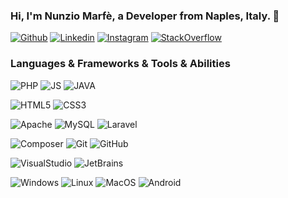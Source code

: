 <!-- Your title -->
### Hi, I'm Nunzio Marfè, a Developer from Naples, Italy. 🚀

<!-- Your badges
You can use the website to generate badges: https://shields.io/
-->
[![Github](https://img.shields.io/badge/-Github-000?style=flat&logo=Github&logoColor=white)](https://github.com/Taoshan98)
[![Linkedin](https://img.shields.io/badge/-LinkedIn-blue?style=flat&logo=Linkedin&logoColor=white)](https://www.linkedin.com/in/nunzio-marf%C3%A8-854b79129/)
[![Instagram](https://img.shields.io/badge/-Instagram-c13584?style=flat&labelColor=c13584&logo=instagram&logoColor=white)](https://www.instagram.com/taoshan98/)
[![StackOverflow](https://img.shields.io/badge/-StackOverflow-f48024?style=flat&labelColor=f48024&logo=stackoverflow&logoColor=white)](https://stackoverflow.com/users/8567455/nunzio-marf%c3%a9)

### Languages & Frameworks & Tools & Abilities

![PHP](https://img.shields.io/badge/PHP-gray?logo=php&style=for-the-badge)
![JS](https://img.shields.io/badge/JS-gray?logo=javascript&style=for-the-badge)
![JAVA](https://img.shields.io/badge/JAVA-gray?logo=typescript&style=for-the-badge)

![HTML5](https://img.shields.io/badge/HTML5-gray?logo=html5&style=for-the-badge)
![CSS3](https://img.shields.io/badge/CSS3-gray?logo=css3&style=for-the-badge)

![Apache](https://img.shields.io/badge/Apache-gray?logo=apache&style=for-the-badge)
![MySQL](https://img.shields.io/badge/MySQL-gray?logo=mysql&style=for-the-badge)
![Laravel](https://img.shields.io/badge/Laravel-gray?logo=laravel&style=for-the-badge)

![Composer](https://img.shields.io/badge/Composer-gray?logo=composer&style=for-the-badge)
![Git](https://img.shields.io/badge/Git-gray?logo=git&style=for-the-badge)
![GitHub](https://img.shields.io/badge/GitHub-gray?logo=github&style=for-the-badge)

![VisualStudio](https://img.shields.io/badge/VisualStudio-gray?logo=visual-studio&style=for-the-badge)
![JetBrains](https://img.shields.io/badge/JetBrains-gray?logo=jetbrains&style=for-the-badge)

![Windows](https://img.shields.io/badge/Windows-gray?logo=windows&style=for-the-badge)
![Linux](https://img.shields.io/badge/Linux-gray?logo=linux&style=for-the-badge)
![MacOS](https://img.shields.io/badge/MacOS-gray?logo=apple&style=for-the-badge)
![Android](https://img.shields.io/badge/Android-gray?logo=android&style=for-the-badge)
